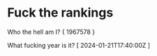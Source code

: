 # Fuck the rankings

Who the hell am I?
{ 1967578 }

What fucking year is it?
[ 2024-01-21T17:40:00Z ]
